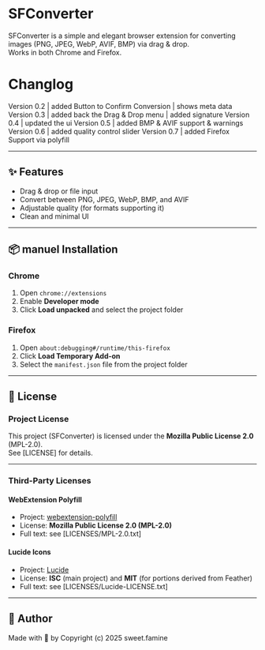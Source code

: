 # SFConverter
SFConverter is a simple and elegant browser extension for converting images
(PNG, JPEG, WebP, AVIF, BMP) via drag & drop.  
Works in both Chrome and Firefox.

# Changlog
Version 0.2     |   	added Button to Confirm Conversion
                |   	shows meta data
Version 0.3     |   	added back the Drag & Drop menu
                |   	added signature
Version 0.4     |	    updated the ui
Version 0.5	    |   	added BMP & AVIF support & warnings
Version 0.6     |       added quality control slider
Version 0.7     |       added Firefox Support via polyfill

---

## ✨ Features
- Drag & drop or file input
- Convert between PNG, JPEG, WebP, BMP, and AVIF
- Adjustable quality (for formats supporting it)
- Clean and minimal UI

---

## 📦 manuel Installation
### Chrome
1. Open `chrome://extensions`
2. Enable **Developer mode**
3. Click **Load unpacked** and select the project folder

### Firefox
1. Open `about:debugging#/runtime/this-firefox`
2. Click **Load Temporary Add-on**
3. Select the `manifest.json` file from the project folder

---

## 📜 License

### Project License
This project (SFConverter) is licensed under the **Mozilla Public License 2.0** (MPL-2.0).  
See [LICENSE] for details.

---

### Third-Party Licenses

#### WebExtension Polyfill
- Project: [webextension-polyfill](https://github.com/mozilla/webextension-polyfill)  
- License: **Mozilla Public License 2.0 (MPL-2.0)**  
- Full text: see [LICENSES/MPL-2.0.txt]

#### Lucide Icons
- Project: [Lucide](https://lucide.dev)  
- License: **ISC** (main project) and **MIT** (for portions derived from Feather)  
- Full text: see [LICENSES/Lucide-LICENSE.txt]

---

## 👤 Author
Made with 🍣 by Copyright (c) 2025 sweet.famine